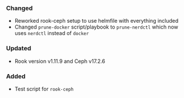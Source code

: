 ### Changed

- Reworked rook-ceph setup to use helmfile with everything included
- Changed `prune-docker` script/playbook to `prune-nerdctl` which now uses `nerdctl` instead of `docker`

### Updated

- Rook version v1.11.9 and Ceph v17.2.6

### Added

- Test script for `rook-ceph`
